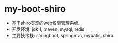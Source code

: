 # my-boot-shiro
- 基于shiro实现的web权限管理系统。
- 开发环境: jdk11, maven, mysql, redis
- 主要技术栈: springboot, springmvc, mybatis, shiro
